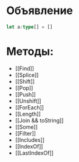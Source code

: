 # Объявление
```ts
let a:type[] = []
```
# Методы:
- [[Find]]
- [[Splice]]
- [[Shift]]
- [[Pop]]
- [[Push]]
- [[Unshift]]
- [[ForEach]]
- [[Length]]
- [[Join &&  toString]]
- [[Some]]
- [[Filter]]
- [[Includes]]
- [[IndexOf]]
- [[LastIndexOf]]